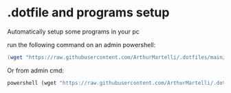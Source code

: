# .dotfile and programs setup

Automatically setup some programs in your pc

run the following command on an admin powershell:

```powershell
(wget "https://raw.githubusercontent.com/ArthurMartelli/.dotfiles/main/main.bat").Content | cmd
```

Or from admin cmd:

```cmd
powershell (wget "https://raw.githubusercontent.com/ArthurMartelli/.dotfiles/main/main.bat").Content | cmd
```
